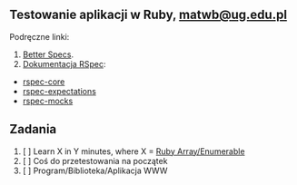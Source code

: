 ## Testowanie aplikacji w Ruby, matwb@ug.edu.pl

Podręczne linki:

1. [Better Specs](http://betterspecs.org/).
1. [Dokumentacja RSpec](http://rspec.info/):
  - [rspec-core](https://github.com/rspec/rspec-core)
  - [rspec-expectations](https://github.com/rspec/rspec-expectations)
  - [rspec-mocks](https://github.com/rspec/rspec-mocks)


## Zadania

1. [ ] Learn X in Y minutes, where X = [Ruby Array/Enumerable](https://github.com/ldabrowski/rspec-template/blob/master/readme_update.md)
2. [ ] Coś do przetestowania na początek
3. [ ] Program/Biblioteka/Aplikacja WWW
